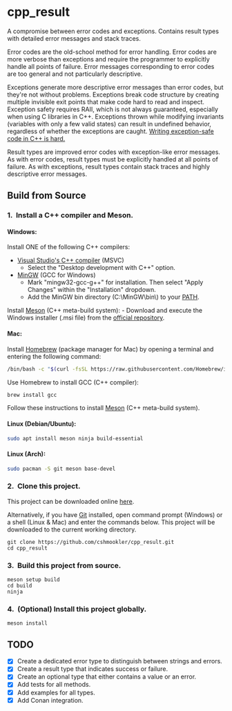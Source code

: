 # **cpp_result**

A compromise between error codes and exceptions.  Contains result types with detailed error messages and stack traces.

Error codes are the old-school method for error handling.  Error codes are more verbose than exceptions and require the programmer to explicitly handle all points of failure.  Error messages corresponding to error codes are too general and not particularly descriptive.

Exceptions generate more descriptive error messages than error codes, but they're not without problems.  Exceptions break code structure by creating multiple invisible exit points that make code hard to read and inspect.  Exception safety requires RAII, which is not always guaranteed, especially when using C libraries in C++.  Exceptions thrown while modifying invariants (variables with only a few valid states) can result in undefined behavior, regardless of whether the exceptions are caught.  [Writing exception-safe code in C++ is hard.](https://stackoverflow.com/a/1849519)

Result types are improved error codes with exception-like error messages.  As with error codes, result types must be explicitly handled at all points of failure.  As with exceptions, result types contain stack traces and highly descriptive error messages.

## Build from Source

### 1.&nbsp; Install a C++ compiler and Meson.

#### Windows:

Install ONE of the following C++ compilers:

- [Visual Studio's C++ compiler](https://visualstudio.microsoft.com/downloads/) (MSVC)
    - Select the "Desktop development with C++" option.
- [MinGW](https://sourceforge.net/projects/mingw/) (GCC for Windows)
    - Mark "mingw32-gcc-g++" for installation. Then select "Apply Changes" within the "Installation" dropdown.
    - Add the MinGW bin directory (C:\\MinGW\\bin\\) to your [PATH](https://stackoverflow.com/questions/5733220/how-do-i-add-the-mingw-bin-directory-to-my-system-path).

Install [Meson](https://mesonbuild.com) (C++ meta-build system):
    - Download and execute the Windows installer (.msi file) from the [official repository](https://github.com/mesonbuild/meson/releases).

#### Mac:

Install [Homebrew](https://brew.sh/) (package manager for Mac) by opening a terminal and entering the following command:

```zsh
/bin/bash -c "$(curl -fsSL https://raw.githubusercontent.com/Homebrew/install/HEAD/install.sh)"
```

Use Homebrew to install GCC (C++ compiler):

```zsh
brew install gcc
```

Follow these instructions to install [Meson](https://mesonbuild.com/SimpleStart.html) (C++ meta-build system).

#### Linux (Debian/Ubuntu):

```bash
sudo apt install meson ninja build-essential
```

#### Linux (Arch):

```bash
sudo pacman -S git meson base-devel
```

### 2.&nbsp; Clone this project.

This project can be downloaded online [here](https://github.com/cshmookler/cpp_result).

Alternatively, if you have [Git](https://git-scm.com/downloads/) installed, open command prompt (Windows) or a shell (Linux & Mac) and enter the commands below.  This project will be downloaded to the current working directory.

```
git clone https://github.com/cshmookler/cpp_result.git
cd cpp_result
```

### 3.&nbsp; Build this project from source.

```
meson setup build
cd build
ninja
```

### 4.&nbsp; (Optional) Install this project globally.

```
meson install
```

## **TODO**

- [X] Create a dedicated error type to distinguish between strings and errors.
- [X] Create a result type that indicates success or failure.
- [X] Create an optional type that either contains a value or an error.
- [X] Add tests for all methods.
- [X] Add examples for all types.
- [X] Add Conan integration.
